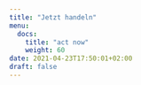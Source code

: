 ```yaml
---
title: "Jetzt handeln"
menu:
  docs:
    title: "act now"
    weight: 60
date: 2021-04-23T17:50:01+02:00
draft: false
---
```


